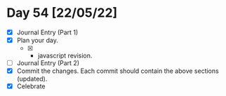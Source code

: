 # Day 54 [22/05/22]

- [x] Journal Entry (Part 1)
- [x] Plan your day.
  - [x] - javascript revision.
- [ ] Journal Entry (Part 2)
- [x] Commit the changes. Each commit should contain the above sections (updated).
- [x] Celebrate
<!-- [x] to tick -->
